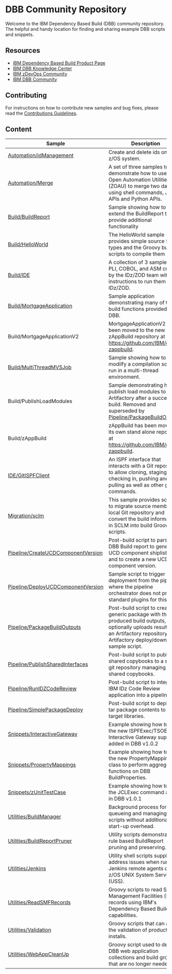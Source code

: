 # DBB Community Repository
Welcome to the IBM Dependency Based Build (DBB) community repository. The helpful and handy location for finding and sharing example DBB scripts and snippets.

## Resources
* [IBM Dependency Based Build Product Page](https://www.ibm.com/products/dependency-based-build)
* [IBM DBB Knowledge Center](https://www.ibm.com/docs/en/dbb/1.1.0)
* [IBM zDevOps Community](https://community.ibm.com/community/user/ibmz-and-linuxone/groups/topic-home?CommunityKey=f36c1ced-7e79-43cd-897c-e798acfef4a4)
* [IBM DBB Community](https://community.ibm.com/community/user/ibmz-and-linuxone/groups/topic-home/blog-entries?communitykey=20c9b889-9450-4ab6-8f11-8a5eb2b3342d)


## Contributing
For instructions on how to contribute new samples and bug fixes, please read the [Contributions Guidelines](CONTRIBUTIONS.md).

## Content
Sample | Description
--- | ---
[Automation/idManagement](Automation/idManagement) | Create and delete ids on a z/OS system.
[Automation/Merge](Automation/Merge) | A set of three samples to demonstrate how to use the Z Open Automation Utilities (ZOAU) to merge two datasets using shell commands, Java APIs and Python APIs.
[Build/BuildReport](Build/BuildReport) | Sample showing how to extend the BuildReport to provide additional functionality
[Build/HelloWorld](Build/HelloWorld) | The HelloWorld sample provides simple source file types and the Groovy build scripts to compile them
[Build/IDE](Build/IDE) | A collection of 3 samples from PLI, COBOL, and ASM created by the IDz/ZOD team with instructions to run them on IDz/ZOD.
[Build/MortgageApplication](Build/MortgageApplication) | Sample application demonstrating many of the  build functions provided by DBB.
Build/MortgageApplicationV2 | MortgageApplicationV2 has been moved to the new zAppBuild repository at https://github.com/IBM/dbb-zappbuild.
[Build/MultiThreadMVSJob](Build/MultiThreadMVSJob) | Sample showing how to modilfy a compilation script to run in a multi-thread environment.
Build/PublishLoadModules | Sample demonstrating how to publish load modules to Artifactory after a successful build. Removed and superseded by [Pipeline/PackageBuildOutputs](Pipeline/PackageBuildOutputs).
Build/zAppBuild | zAppBuild has been moved to its own stand alone repository at https://github.com/IBM/dbb-zappbuild. 
[IDE/GitISPFClient](IDE/GitISPFClient) | An ISPF interface that interacts with a Git repository to allow cloning, staging, checking in, pushing and pulling as well as other git commands.
[Migration/sclm](Migration/sclm) | This sample provides scripts to migrate source members to local Git repository and convert the build information in SCLM into build Groovy scripts.
[Pipeline/CreateUCDComponentVersion](Pipeline/CreateUCDComponentVersion) | Post-build script to parse the DBB Build report to generate a UCD component shiplist file and to create a new UCD component version. 
[Pipeline/DeployUCDComponentVersion](Pipeline/DeployUCDComponentVersion) | Sample script to trigger a UCD deployment from the pipeline, where the pipeline orchestrator does not provide standard plugins for this task.
[Pipeline/PackageBuildOutputs](Pipeline/PackageBuildOutputs) | Post-build script to create a generic package with the produced build outputs, optionally uploads results to an Artifactory repository. Artifactory deploy/download sample script.    
[Pipeline/PublishSharedInterfaces](Pipeline/PublishSharedInterfaces) | Post-build script to publish shared copybooks to a shared git repository managing all shared copybooks. 
[Pipeline/RunIDZCodeReview](Pipeline/RunIDZCodeReview) | Post-build script to integrate IBM IDz Code Review application into a pipeline.
[Pipeline/SimplePackageDeploy](Pipeline/SimplePackageDeploy) | Post-build script to deploy the tar package contents to the target libraries.
[Snippets/InteractiveGateway](Snippets/InteractiveGateway) | Example showing how to use the new ISPFExec/TSOExec Interactive Gateway support added in DBB v1.0.2
[Snippets/PropertyMappings](Snippets/PropertyMappings) | Example showing how to use the new PropertyMappings class to perform aggregate functions on DBB BuildProperties.
[Snippets/zUnitTestCase](Snippets/zUnitTestCase) | Example showing how to use the JCLExec command added in DBB v1.0.1
[Utilities/BuildManager](Utilities/BuildManager) | Background process for queueing and managing build scripts without additional JVM start-up overhead.
[Utilities/BuildReportPruner](Utilities/BuildReportPruner) | Utility scripts demonstrating rule based BuildReport pruning and preserving.
[Utilities/Jenkins](Utilities/Jenkins) | Utility shell scripts supplied to address issues when running Jenkins remote agents on z/OS UNIX System Services (USS).
[Utilities/ReadSMFRecords](Utilities/ReadSMFRecords) | Groovy scripts to read System Management Facilities (SMF) records using IBM's Dependency Based Build capabilities.
[Utilities/Validation](Utilities/Validation) | Groovy scripts that can aid in the validation of product installs.
[Utilities/WebAppCleanUp](Utilities/WebAppCleanUp) | Groovy script used to delete DBB web application collections and build groups that are no longer needed
